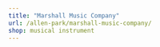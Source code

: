 ```yaml
---
title: "Marshall Music Company"
url: /allen-park/marshall-music-company/
shop: musical instrument
---
```

